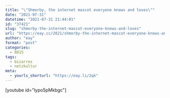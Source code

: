```yaml
---
title: "\"Shmorby, the internet mascot everyone knows and loves\""
date: "2021-07-31"
datetime: "2021-07-31 21:44:01"
id: "37421"
slug: "shmorby-the-internet-mascot-everyone-knows-and-loves"
url: "https://eay.cc/2021/shmorby-the-internet-mascot-everyone-knows-and-loves/"
author: "eay"
format: "post"
categories:
  - 0815
tags:
  - bizarres
  - netzkultur
meta:
  - yourls_shorturl: "https://eay.li/2qk"
---
```


\[youtube id="lypo5pMkbgc"\]
